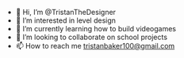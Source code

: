 - 👋 Hi, I’m @TristanTheDesigner
- 👀 I’m interested in level design
- 🌱 I’m currently learning how to build videogames
- 💞️ I’m looking to collaborate on school projects
- 📫 How to reach me tristanbaker100@gmail.com

<!---
TristanTheDesigner/TristanTheDesigner is a ✨ special ✨ repository because its `README.md` (this file) appears on your GitHub profile.
You can click the Preview link to take a look at your changes.
--->
